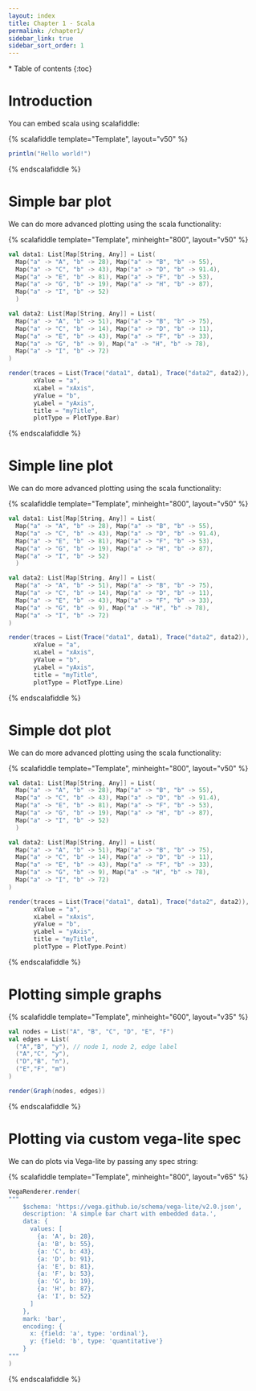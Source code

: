 ```yaml
---
layout: index
title: Chapter 1 - Scala
permalink: /chapter1/
sidebar_link: true
sidebar_sort_order: 1
---
```


<div id="toc-wrapper" markdown="1">
* Table of contents
{:toc}
</div>

# Introduction
You can embed scala using scalafiddle:

{% scalafiddle template="Template", layout="v50" %}
```scala
println("Hello world!")
```
{% endscalafiddle %}




# Simple bar plot
We can do more advanced plotting using the scala functionality:

{% scalafiddle template="Template", minheight="800", layout="v50" %}
```scala
val data1: List[Map[String, Any]] = List(
  Map("a" -> "A", "b" -> 28), Map("a" -> "B", "b" -> 55),
  Map("a" -> "C", "b" -> 43), Map("a" -> "D", "b" -> 91.4),
  Map("a" -> "E", "b" -> 81), Map("a" -> "F", "b" -> 53),
  Map("a" -> "G", "b" -> 19), Map("a" -> "H", "b" -> 87),
  Map("a" -> "I", "b" -> 52)
  )

val data2: List[Map[String, Any]] = List(
  Map("a" -> "A", "b" -> 51), Map("a" -> "B", "b" -> 75),
  Map("a" -> "C", "b" -> 14), Map("a" -> "D", "b" -> 11),
  Map("a" -> "E", "b" -> 43), Map("a" -> "F", "b" -> 33),
  Map("a" -> "G", "b" -> 9), Map("a" -> "H", "b" -> 78),
  Map("a" -> "I", "b" -> 72)
)

render(traces = List(Trace("data1", data1), Trace("data2", data2)),
       xValue = "a",
       xLabel = "xAxis",
       yValue = "b",
       yLabel = "yAxis",
       title = "myTitle",
       plotType = PlotType.Bar)
```
{% endscalafiddle %}

# Simple line plot
We can do more advanced plotting using the scala functionality:

{% scalafiddle template="Template", minheight="800", layout="v50" %}
```scala
val data1: List[Map[String, Any]] = List(
  Map("a" -> "A", "b" -> 28), Map("a" -> "B", "b" -> 55),
  Map("a" -> "C", "b" -> 43), Map("a" -> "D", "b" -> 91.4),
  Map("a" -> "E", "b" -> 81), Map("a" -> "F", "b" -> 53),
  Map("a" -> "G", "b" -> 19), Map("a" -> "H", "b" -> 87),
  Map("a" -> "I", "b" -> 52)
  )

val data2: List[Map[String, Any]] = List(
  Map("a" -> "A", "b" -> 51), Map("a" -> "B", "b" -> 75),
  Map("a" -> "C", "b" -> 14), Map("a" -> "D", "b" -> 11),
  Map("a" -> "E", "b" -> 43), Map("a" -> "F", "b" -> 33),
  Map("a" -> "G", "b" -> 9), Map("a" -> "H", "b" -> 78),
  Map("a" -> "I", "b" -> 72)
)

render(traces = List(Trace("data1", data1), Trace("data2", data2)),
       xValue = "a",
       xLabel = "xAxis",
       yValue = "b",
       yLabel = "yAxis",
       title = "myTitle",
       plotType = PlotType.Line)
```
{% endscalafiddle %}

# Simple dot plot
We can do more advanced plotting using the scala functionality:

{% scalafiddle template="Template", minheight="800", layout="v50" %}
```scala
val data1: List[Map[String, Any]] = List(
  Map("a" -> "A", "b" -> 28), Map("a" -> "B", "b" -> 55),
  Map("a" -> "C", "b" -> 43), Map("a" -> "D", "b" -> 91.4),
  Map("a" -> "E", "b" -> 81), Map("a" -> "F", "b" -> 53),
  Map("a" -> "G", "b" -> 19), Map("a" -> "H", "b" -> 87),
  Map("a" -> "I", "b" -> 52)
  )

val data2: List[Map[String, Any]] = List(
  Map("a" -> "A", "b" -> 51), Map("a" -> "B", "b" -> 75),
  Map("a" -> "C", "b" -> 14), Map("a" -> "D", "b" -> 11),
  Map("a" -> "E", "b" -> 43), Map("a" -> "F", "b" -> 33),
  Map("a" -> "G", "b" -> 9), Map("a" -> "H", "b" -> 78),
  Map("a" -> "I", "b" -> 72)
)

render(traces = List(Trace("data1", data1), Trace("data2", data2)),
       xValue = "a",
       xLabel = "xAxis",
       yValue = "b",
       yLabel = "yAxis",
       title = "myTitle",
       plotType = PlotType.Point)
```
{% endscalafiddle %}

# Plotting simple graphs
{% scalafiddle template="Template", minheight="600", layout="v35" %}
```scala
val nodes = List("A", "B", "C", "D", "E", "F")
val edges = List(
  ("A","B", "y"), // node 1, node 2, edge label
  ("A","C", "y"),
  ("D","B", "n"),
  ("E","F", "m")
)

render(Graph(nodes, edges))
```
{% endscalafiddle %}

# Plotting via custom vega-lite spec
We can do plots via Vega-lite by passing any spec string:

{% scalafiddle template="Template", minheight="800", layout="v65" %}
```scala
VegaRenderer.render(
"""
    $schema: 'https://vega.github.io/schema/vega-lite/v2.0.json',
    description: 'A simple bar chart with embedded data.',
    data: {
      values: [
        {a: 'A', b: 28},
        {a: 'B', b: 55},
        {a: 'C', b: 43},
        {a: 'D', b: 91},
        {a: 'E', b: 81},
        {a: 'F', b: 53},
        {a: 'G', b: 19},
        {a: 'H', b: 87},
        {a: 'I', b: 52}
      ]
    },
    mark: 'bar',
    encoding: {
      x: {field: 'a', type: 'ordinal'},
      y: {field: 'b', type: 'quantitative'}
    }
"""
)
```
{% endscalafiddle %}
